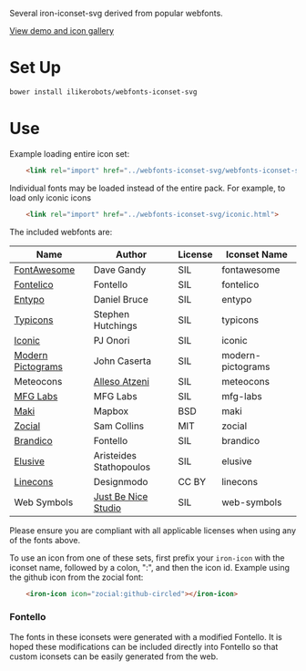 Several iron-iconset-svg derived from popular webfonts.

[View demo and icon gallery](https://ilikerobots.github.io/webfonts-iconset-svg/components/webfonts-iconset-svg/)

# Set Up
````sh
bower install ilikerobots/webfonts-iconset-svg
````
# Use

Example loading entire icon set:
```html
    <link rel="import" href="../webfonts-iconset-svg/webfonts-iconset-svg.html">
```

Individual fonts may be loaded instead of the entire pack.  For example, to load only iconic icons
```html
    <link rel="import" href="../webfonts-iconset-svg/iconic.html">
```

The included webfonts are:


| Name                | Author             | License | Iconset Name  |
|---------------------|--------------------|---------|---------------|
| [FontAwesome](https://github.com/FortAwesome/Font-Awesome) | Dave Gandy | SIL | fontawesome  |
| [Fontelico](https://github.com/fontello/fontelico.font) | Fontello| SIL | fontelico  |
| [Entypo](https://github.com/danielbruce/entypo)  | Daniel Bruce | SIL | entypo  |
| [Typicons](https://github.com/stephenhutchings/typicons.font) | Stephen Hutchings  | SIL | typicons  |
| [Iconic](https://github.com/somerandomdude/Iconic) | PJ Onori   | SIL  | iconic  |
| [Modern Pictograms](http://thedesignoffice.org/project/modern-pictograms) | John Caserta | SIL | modern-pictograms  |
| Meteocons | [Alleso Atzeni](http://www.alessioatzeni.com/) | SIL | meteocons  |
| [MFG Labs](https://github.com/MfgLabs/mfglabs-iconset) | MFG Labs | SIL | mfg-labs  |
| [Maki](https://github.com/mapbox/maki) | Mapbox | BSD | maki  |
| [Zocial](https://github.com/smcllns/css-social-buttons) | Sam Collins | MIT | zocial  |
| [Brandico](https://github.com/fontello/brandico.font) | Fontello  | SIL | brandico  |
| [Elusive](https://github.com/reduxframework/elusive-iconfont) | Aristeides Stathopoulos | SIL | elusive  |
| [Linecons](http://designmodo.com/linecons-free/)  | Designmodo         | CC BY | linecons  |
| Web Symbols | [Just Be Nice Studio](http://www.justbenice.ru/)| SIL | web-symbols  |

Please ensure you are compliant with all applicable licenses when using any of the fonts above.


To use an icon from one of these sets, first prefix your `iron-icon` with the iconset name, followed by a colon, ":", and then the icon id.
Example using the github icon from the zocial font:

```html
    <iron-icon icon="zocial:github-circled"></iron-icon>
```


### Fontello

The fonts in these iconsets were generated with a modified Fontello. It is hoped these modifications can be 
included directly into Fontello so that custom iconsets can be easily generated from the web.


